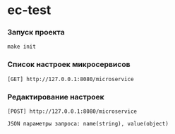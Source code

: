 # ec-test

### Запуск проекта
`make init`

### Список настроек микросервисов
`[GET] http://127.0.0.1:8080/microservice`

### Редактирование настроек
`[POST] http://127.0.0.1:8080/microservice`
```
JSON параметры запроса: name(string), value(object)
```
